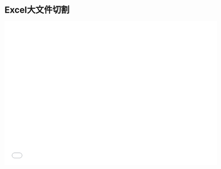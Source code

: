 # Excel大文件切割

<iframe src="//player.bilibili.com/player.html?aid=374077160&bvid=BV1qo4y1d7SA&cid=294266909&page=1" scrolling="no" border="0" frameborder="no" framespacing="0" allowfullscreen="true"  width="700px" height="472px"> </iframe>
